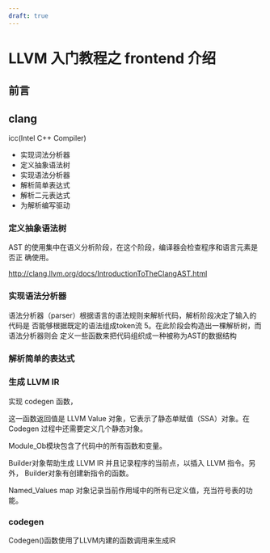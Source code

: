 ```yaml
---
draft: true
---
```

# LLVM 入门教程之 frontend 介绍

## 前言



## clang



icc(Intel C++ Compiler)





- 实现词法分析器 
- 定义抽象语法树 
- 实现语法分析器 
-  解析简单表达式 
-  解析二元表达式 
- 为解析编写驱动 

### 定义抽象语法树 

AST 的使用集中在语义分析阶段，在这个阶段，编译器会检查程序和语言元素是否正 确使用。

http://clang.llvm.org/docs/IntroductionToTheClangAST.html



### 实现语法分析器 



语法分析器（parser）根据语言的语法规则来解析代码，解析阶段决定了输入的代码是 否能够根据既定的语法组成token流 5。在此阶段会构造出一棵解析树，而语法分析器则会 定义一些函数来把代码组织成一种被称为AST的数据结构



### 解析简单的表达式 





### 生成 LLVM IR

实现 codegen 函数，

这一函数返回值是 LLVM Value 对象，它表示了静态单赋值（SSA）对象。在 Codegen 过程中还需要定义几个静态对象。 



Module_Ob模块包含了代码中的所有函数和变量。 

Builder对象帮助生成 LLVM IR 并且记录程序的当前点，以插入 LLVM 指令。另外， Builder对象有创建新指令的函数。 

Named_Values map 对象记录当前作用域中的所有已定义值，充当符号表的功能。 





### codegen

Codegen()函数使用了LLVM内建的函数调用来生成IR

